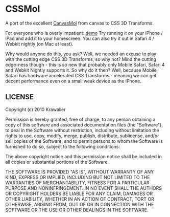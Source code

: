 CSSMol
===

A port of the excellent [CanvasMol](http://alteredqualia.com/canvasmol/) from canvas to CSS 3D Transforms.

For everyone who is overly impatient: [demo](http://79.99.1.153/cssmol/)
Try running it on your iPhone / iPad and add it to your homescreen.
You can also try it out in Safari 4 / Webkit nightly (on Mac at least).


Why would anyone do this, you ask?
Well, we needed an excuse to play with the cutting edge CSS 3D Transforms, so why not?
Mind the cutting edge-ness though - this is so new that probably only Mobile Safari, Safari 4 and Webkit Nightly supports it.
So why do it then? Well, because Mobile Safari has hardware accelerated CSS Transforms - meaning we can get decent performance even on a small weak device as the iPhone.


LICENSE
---

Copyright (c) 2010 Krawaller

Permission is hereby granted, free of charge, to any person obtaining
a copy of this software and associated documentation files (the
"Software"), to deal in the Software without restriction, including
without limitation the rights to use, copy, modify, merge, publish,
distribute, sublicense, and/or sell copies of the Software, and to
permit persons to whom the Software is furnished to do so, subject to
the following conditions:

The above copyright notice and this permission notice shall be included
in all copies or substantial portions of the Software.

THE SOFTWARE IS PROVIDED "AS IS", WITHOUT WARRANTY OF ANY KIND,
EXPRESS OR IMPLIED, INCLUDING BUT NOT LIMITED TO THE WARRANTIES OF
MERCHANTABILITY, FITNESS FOR A PARTICULAR PURPOSE AND NONINFRINGEMENT.
IN NO EVENT SHALL THE AUTHORS OR COPYRIGHT HOLDERS BE LIABLE FOR ANY
CLAIM, DAMAGES OR OTHER LIABILITY, WHETHER IN AN ACTION OF CONTRACT,
TORT OR OTHERWISE, ARISING FROM, OUT OF OR IN CONNECTION WITH THE
SOFTWARE OR THE USE OR OTHER DEALINGS IN THE SOFTWARE.

